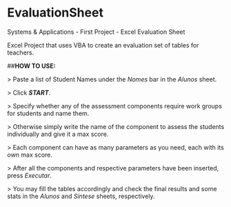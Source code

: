 # EvaluationSheet
Systems &amp; Applications - First Project - Excel Evaluation Sheet

Excel Project that uses VBA to create an evaluation set of tables for teachers.

##**HOW TO USE:**

\> Paste a list of Student Names under the *Nomes* bar in the *Alunos* sheet.

\> Click ***START***.

\> Specify whether any of the assessment components require work groups for students and name them.

\> Otherwise simply write the name of the component to assess the students individually and give it a max score.

\> Each component can have as many parameters as you need, each with its own max score.

\> After all the components and respective parameters have been inserted, press *Executar*.

\> You may fill the tables accordingly and check the final results and some stats in the *Alunos* and *Síntese* sheets, respectively.
